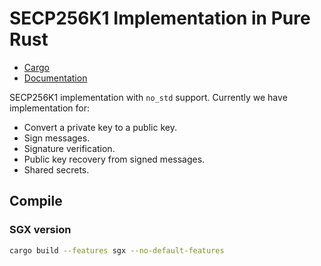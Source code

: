 # SECP256K1 Implementation in Pure Rust

* [Cargo](https://crates.io/crates/libsecp256k1)
* [Documentation](https://docs.rs/libsecp256k1)

SECP256K1 implementation with `no_std` support. Currently we have implementation for:

* Convert a private key to a public key.
* Sign messages.
* Signature verification.
* Public key recovery from signed messages.
* Shared secrets.

## Compile
### SGX version
```bash
cargo build --features sgx --no-default-features
```